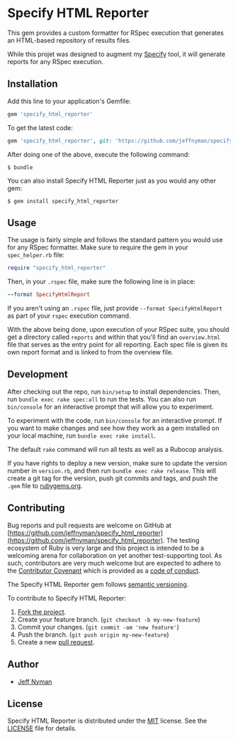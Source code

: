 # Specify HTML Reporter

This gem provides a custom formatter for RSpec execution that generates an HTML-based repository of results files.

While this projet was designed to augment my [Specify](https://github.com/jeffnyman/specify) tool, it will generate reports for any RSpec execution.

## Installation

Add this line to your application's Gemfile:

```ruby
gem 'specify_html_reporter'
```

To get the latest code:

```ruby
gem 'specify_html_reporter', git: 'https://github.com/jeffnyman/specify_html_reporter'
```

After doing one of the above, execute the following command:

```
$ bundle
```

You can also install Specify HTML Reporter just as you would any other gem:

```
$ gem install specify_html_reporter
```

## Usage

The usage is fairly simple and follows the standard pattern you would use for any RSpec formatter. Make sure to require the gem in your `spec_helper.rb` file:

```ruby
require "specify_html_reporter"
```

Then, in your `.rspec` file, make sure the following line is in place:

```ruby
--format SpecifyHtmlReport
```

If you aren't using an `.rspec` file, just provide `--format SpecifyHtmlReport` as part of your `rspec` execution command.

With the above being done, upon execution of your RSpec suite, you should get a directory called `reports` and within that you'll find an `overview.html` file that serves as the entry point for all reporting. Each spec file is given its own report format and is linked to from the overview file.

## Development

After checking out the repo, run `bin/setup` to install dependencies. Then, run `bundle exec rake spec:all` to run the tests. You can also run `bin/console` for an interactive prompt that will allow you to experiment.

To experiment with the code, run `bin/console` for an interactive prompt. If you want to make changes and see how they work as a gem installed on your local machine, run `bundle exec rake install`.

The default `rake` command will run all tests as well as a Rubocop analysis.

If you have rights to deploy a new version, make sure to update the version number in `version.rb`, and then run `bundle exec rake release`. This will create a git tag for the version, push git commits and tags, and push the `.gem` file to [rubygems.org](https://rubygems.org).

## Contributing

Bug reports and pull requests are welcome on GitHub at [https://github.com/jeffnyman/specify_html_reporter](https://github.com/jeffnyman/specify_html_reporter). The testing ecosystem of Ruby is very large and this project is intended to be a welcoming arena for collaboration on yet another test-supporting tool. As such, contributors are very much welcome but are expected to adhere to the [Contributor Covenant](http://contributor-covenant.org) which is provided as a [code of conduct](https://github.com/jeffnyman/specify_html_reporter/blob/master/CODE_OF_CONDUCT.md).

The Specify HTML Reporter gem follows [semantic versioning](http://semver.org).

To contribute to Specify HTML Reporter:

1. [Fork the project](http://gun.io/blog/how-to-github-fork-branch-and-pull-request/).
2. Create your feature branch. (`git checkout -b my-new-feature`)
3. Commit your changes. (`git commit -am 'new feature'`)
4. Push the branch. (`git push origin my-new-feature`)
5. Create a new [pull request](https://help.github.com/articles/using-pull-requests).

## Author

* [Jeff Nyman](http://testerstories.com)

## License

Specify HTML Reporter is distributed under the [MIT](http://www.opensource.org/licenses/MIT) license.
See the [LICENSE](https://github.com/jeffnyman/specify_html_reporter/blob/master/LICENSE.md) file for details.
